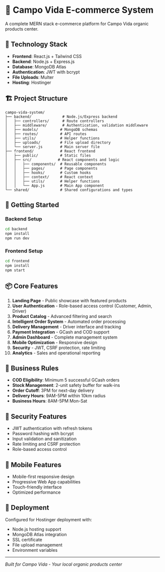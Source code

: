 # 🌿 Campo Vida E-commerce System

A complete MERN stack e-commerce platform for Campo Vida organic products center.

## 🧰 Technology Stack

- **Frontend**: React.js + Tailwind CSS
- **Backend**: Node.js + Express.js
- **Database**: MongoDB Atlas
- **Authentication**: JWT with bcrypt
- **File Uploads**: Multer
- **Hosting**: Hostinger

## 🏗️ Project Structure

```
campo-vida-system/
├── backend/              # Node.js/Express backend
│   ├── controllers/      # Route controllers
│   ├── middleware/       # Authentication, validation middleware
│   ├── models/          # MongoDB schemas
│   ├── routes/          # API routes
│   ├── utils/           # Helper functions
│   ├── uploads/         # File upload directory
│   └── server.js        # Main server file
├── frontend/            # React frontend
│   ├── public/          # Static files
│   ├── src/            # React components and logic
│   │   ├── components/  # Reusable components
│   │   ├── pages/       # Page components
│   │   ├── hooks/       # Custom hooks
│   │   ├── context/     # React context
│   │   ├── utils/       # Helper functions
│   │   └── App.js       # Main App component
└── shared/              # Shared configurations and types
```

## 🚀 Getting Started

### Backend Setup
```bash
cd backend
npm install
npm run dev
```

### Frontend Setup
```bash
cd frontend
npm install
npm start
```

## 📦 Core Features

1. **Landing Page** - Public showcase with featured products
2. **User Authentication** - Role-based access control (Customer, Admin, Driver)
3. **Product Catalog** - Advanced filtering and search
4. **Intelligent Order System** - Automated order processing
5. **Delivery Management** - Driver interface and tracking
6. **Payment Integration** - GCash and COD support
7. **Admin Dashboard** - Complete management system
8. **Mobile Optimization** - Responsive design
9. **Security** - JWT, CSRF protection, rate limiting
10. **Analytics** - Sales and operational reporting

## 🎯 Business Rules

- **COD Eligibility**: Minimum 5 successful GCash orders
- **Stock Management**: 2-unit safety buffer for walk-ins
- **Order Cutoff**: 3PM for next-day delivery
- **Delivery Hours**: 9AM-5PM within 10km radius
- **Business Hours**: 8AM-5PM Mon-Sat

## 🔐 Security Features

- JWT authentication with refresh tokens
- Password hashing with bcrypt
- Input validation and sanitization
- Rate limiting and CSRF protection
- Role-based access control

## 📱 Mobile Features

- Mobile-first responsive design
- Progressive Web App capabilities
- Touch-friendly interface
- Optimized performance

## 🚢 Deployment

Configured for Hostinger deployment with:
- Node.js hosting support
- MongoDB Atlas integration
- SSL certificate
- File upload management
- Environment variables

---

*Built for Campo Vida - Your local organic products center*
